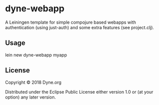 # dyne-webapp

A Leiningen template for simple compojure based webapps with
authentication (using just-auth) and some extra features (see
project.clj).

## Usage

lein new dyne-webapp myapp

## License

Copyright © 2018 Dyne.org

Distributed under the Eclipse Public License either version 1.0 or (at
your option) any later version.
